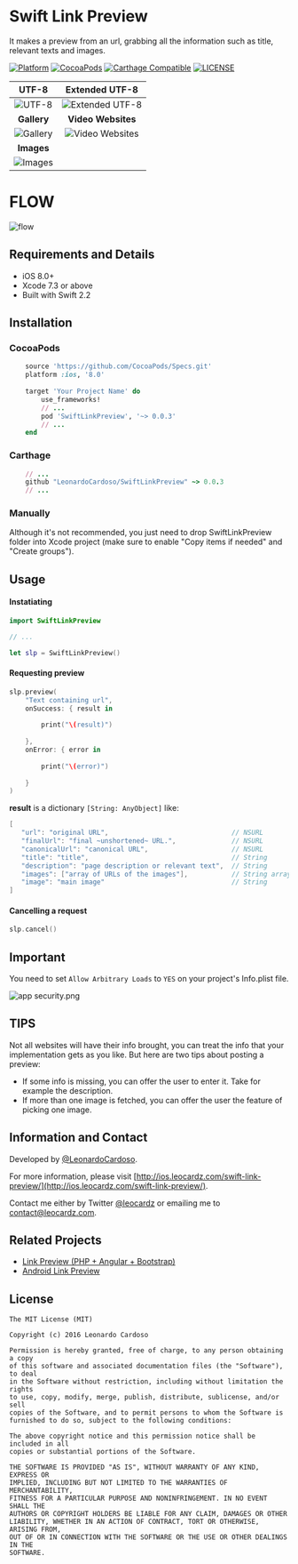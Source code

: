 # Swift Link Preview

It makes a preview from an url, grabbing all the information such as title, relevant texts and images.

[![Platform](https://img.shields.io/cocoapods/p/SwiftLinkPreview.svg?maxAge=2592000)](https://img.shields.io/cocoapods/p/SwiftLinkPreview.svg?maxAge=2592000)
[![CocoaPods](https://img.shields.io/cocoapods/v/SwiftLinkPreview.svg?maxAge=2592000)](https://img.shields.io/cocoapods/v/SwiftLinkPreview.svg?maxAge=2592000)
[![Carthage Compatible](https://img.shields.io/badge/Carthage-compatible-4BC51D.svg?style=flat)](https://github.com/Carthage/Carthage)
[![LICENSE](https://img.shields.io/cocoapods/l/SwiftLinkPreview.svg?maxAge=2592000)](https://img.shields.io/cocoapods/l/SwiftLinkPreview.svg?maxAge=2592000)

**UTF-8** | **Extended UTF-8**	 |
:--:|:--:|	
![UTF-8](Images/default.gif "UTF-8") | ![Extended UTF-8](Images/langs.gif "Extended UTF-8") |
**Gallery** | **Video Websites** |
![Gallery](Images/gallery.gif "Gallery") | ![Video Websites](Images/videos.gif "Video Websites") |
**Images** | |
![Images](Images/images.gif "Images") |  |

# FLOW

![flow](http://i.imgur.com/SMueQkA.png)

## Requirements and Details

* iOS 8.0+
* Xcode 7.3 or above
* Built with Swift 2.2

## Installation

### CocoaPods

```ruby
	source 'https://github.com/CocoaPods/Specs.git'
	platform :ios, '8.0'
	
	target 'Your Project Name' do
	  	use_frameworks!
	  	// ...
	  	pod 'SwiftLinkPreview', '~> 0.0.3'
	  	// ...
	end
```

### Carthage

```ruby
  	// ...
	github "LeonardoCardoso/SwiftLinkPreview" ~> 0.0.3
  	// ...
```

### Manually

Although it's not recommended, you just need to drop SwiftLinkPreview folder into Xcode project (make sure to enable "Copy items if needed" and "Create groups").


## Usage

#### Instatiating
```swift
import SwiftLinkPreview

// ...

let slp = SwiftLinkPreview()
```

#### Requesting preview
```swift
slp.preview(
    "Text containing url",
    onSuccess: { result in
    	
		print("\(result)")
        
    },
    onError: { error in
       
		print("\(error)")
        
    }
)
```
**result** is a dictionary ```[String: AnyObject]``` like:

```swift
[
   "url": "original URL", 								// NSURL
   "finalUrl": "final ~unshortened~ URL.", 				// NSURL
   "canonicalUrl": "canonical URL", 					// NSURL
   "title": "title", 									// String
   "description": "page description or relevant text", 	// String
   "images": ["array of URLs of the images"], 			// String array
   "image": "main image" 								// String
]
```

#### Cancelling a request
```swift
slp.cancel()
```


## Important

You need to set ```Allow Arbitrary Loads``` to ```YES``` on your project's Info.plist file.

![app security.png](http://i.imgur.com/41hGjCC.png)


## TIPS

Not all websites will have their info brought, you can treat the info that your implementation gets as you like. But here are two tips about posting a preview:

* If some info is missing, you can offer the user to enter it. Take for example the description.
* If more than one image is fetched, you can offer the user the feature of picking one image.

## Information and Contact

Developed by [@LeonardoCardoso](https://github.com/LeonardoCardoso). 

For more information, please visit [http://ios.leocardz.com/swift-link-preview/](http://ios.leocardz.com/swift-link-preview/).

Contact me either by Twitter [@leocardz](https://twitter.com/leocardz) or emailing me to [contact@leocardz.com](mailto:contact@leocardz.com).

## Related Projects

* [Link Preview (PHP + Angular + Bootstrap)](https://github.com/LeonardoCardoso/Link-Preview)
* [Android Link Preview](https://github.com/LeonardoCardoso/Android-Link-Preview)


## License

    The MIT License (MIT)

	Copyright (c) 2016 Leonardo Cardoso
	
	Permission is hereby granted, free of charge, to any person obtaining a copy
	of this software and associated documentation files (the "Software"), to deal
	in the Software without restriction, including without limitation the rights
	to use, copy, modify, merge, publish, distribute, sublicense, and/or sell
	copies of the Software, and to permit persons to whom the Software is
	furnished to do so, subject to the following conditions:
	
	The above copyright notice and this permission notice shall be included in all
	copies or substantial portions of the Software.
	
	THE SOFTWARE IS PROVIDED "AS IS", WITHOUT WARRANTY OF ANY KIND, EXPRESS OR
	IMPLIED, INCLUDING BUT NOT LIMITED TO THE WARRANTIES OF MERCHANTABILITY,
	FITNESS FOR A PARTICULAR PURPOSE AND NONINFRINGEMENT. IN NO EVENT SHALL THE
	AUTHORS OR COPYRIGHT HOLDERS BE LIABLE FOR ANY CLAIM, DAMAGES OR OTHER
	LIABILITY, WHETHER IN AN ACTION OF CONTRACT, TORT OR OTHERWISE, ARISING FROM,
	OUT OF OR IN CONNECTION WITH THE SOFTWARE OR THE USE OR OTHER DEALINGS IN THE
	SOFTWARE.